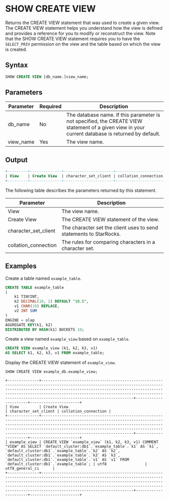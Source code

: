 # SHOW CREATE VIEW

Returns the CREATE VIEW statement that was used to create a given view. The CREATE VIEW statement helps you understand how the view is defined and provides a reference for you to modify or reconstruct the view. Note that the SHOW CREATE VIEW statement requires you to have the `SELECT_PRIV` permission on the view and the table based on which the view is created.

## Syntax

```SQL
SHOW CREATE VIEW [db_name.]view_name;
```

## Parameters

| **Parameter** | **Required** | **Description**                                              |
| ------------- | ------------ | ------------------------------------------------------------ |
| db_name       | No           | The database name. If this parameter is not specified, the CREATE VIEW statement of a given view in your current database is returned by default. |
| view_name     | Yes          | The view name.                                               |

## Output

```SQL
+---------+--------------+----------------------+----------------------+
| View    | Create View  | character_set_client | collation_connection |
+---------+--------------+----------------------+----------------------+
```

The following table describes the parameters returned by this statement.

| **Parameter**        | **Description**                                              |
| -------------------- | ------------------------------------------------------------ |
| View                 | The view name.                                               |
| Create View          | The CREATE VIEW statement of the view.                       |
| character_set_client | The character set the client uses to send statements to StarRocks. |
| collation_connection | The rules for comparing characters in a character set.       |

## Examples

Create a table named `example_table`.

```SQL
CREATE TABLE example_table
(
    k1 TINYINT,
    k2 DECIMAL(10, 2) DEFAULT "10.5",
    v1 CHAR(10) REPLACE,
    v2 INT SUM
)
ENGINE = olap
AGGREGATE KEY(k1, k2)
DISTRIBUTED BY HASH(k1) BUCKETS 10;
```

Create a view named `example_view` based on `example_table`.

```SQL
CREATE VIEW example_view (k1, k2, k3, v1)
AS SELECT k1, k2, k3, v1 FROM example_table;
```

Display the CREATE VIEW statement of `example_view`.

```Plain
SHOW CREATE VIEW example_db.example_view;

+--------------+---------------------------------------------------------------------------------------------------------------------------------------------------------------------------------------------------------------------------------------------------------------------------------------------------------------------------------+----------------------+----------------------+
| View         | Create View                                                                                                                                                                                                                                                                                                                     | character_set_client | collation_connection |
+--------------+---------------------------------------------------------------------------------------------------------------------------------------------------------------------------------------------------------------------------------------------------------------------------------------------------------------------------------+----------------------+----------------------+
| example_view | CREATE VIEW `example_view` (k1, k2, k3, v1) COMMENT "VIEW" AS SELECT `default_cluster:db1`.`example_table`.`k1` AS `k1`, `default_cluster:db1`.`example_table`.`k2` AS `k2`, `default_cluster:db1`.`example_table`.`k3` AS `k3`, `default_cluster:db1`.`example_table`.`v1` AS `v1` FROM `default_cluster:db1`.`example_table`; | utf8                 | utf8_general_ci      |
+--------------+---------------------------------------------------------------------------------------------------------------------------------------------------------------------------------------------------------------------------------------------------------------------------------------------------------------------------------+----------------------+----------------------+
```
